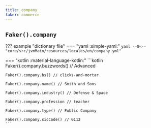 ```yaml
---
title: company
faker: commerce
---
```


## `Faker().company`

??? example "dictionary file"
    === "yaml :simple-yaml:"
        ```yaml
        --8<-- "core/src/jvmMain/resources/locales/en/company.yml"
        ```

=== "kotlin :material-language-kotlin:"
    ```kotlin
    Faker().company.buzzwords() // Advanced

    Faker().company.bs() // clicks-and-mortar

    Faker().company.name() // Smith and Sons

    Faker().company.industry() // Defense & Space

    Faker().company.profession // teacher

    Faker().company.type() // Public Company

    Faker().company.sicCode() // 0112
    ```

